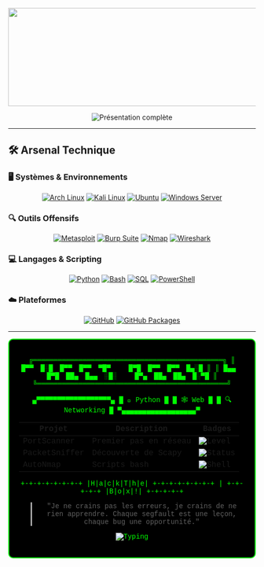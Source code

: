 <p align="center">
  <img src="Vidéo sans titre ‐ Réalisée avec Clipchamp.gif" width="800" height="200" />
</p>



<p align="center">
  <img src="https://readme-typing-svg.herokuapp.com/?font=Consolas&size=30&duration=2500&pause=1500&color=FF0000&background=000000&center=true&vCenter=true&width=1050&height=150&lines=Salut+👋,+je+suis+Ilyass+Moussa;🎓+CYBERSÉCURITÉ+%7C+ÉTUDIANT+ORIENTÉ+OFFENSIF+%26+RED+TEAM" alt="Présentation complète" />
</p>


---


## 🛠️ Arsenal Technique

### 🖥️ Systèmes & Environnements
<div align="center">
  <a href="https://archlinux.org/" target="_blank"><img src="https://img.shields.io/badge/Arch_Linux-1793D1?style=for-the-badge&logo=arch-linux&logoColor=white" alt="Arch Linux"/></a>
  <a href="https://www.kali.org/" target="_blank"><img src="https://img.shields.io/badge/Kali_Linux-557C94?style=for-the-badge&logo=kali-linux&logoColor=white" alt="Kali Linux"/></a>
  <a href="https://ubuntu.com/" target="_blank"><img src="https://img.shields.io/badge/Ubuntu-E95420?style=for-the-badge&logo=ubuntu&logoColor=white" alt="Ubuntu"/></a>
  <a href="https://www.microsoft.com/windows/server" target="_blank"><img src="https://img.shields.io/badge/Windows_Server-0078D6?style=for-the-badge&logo=windows&logoColor=white" alt="Windows Server"/></a>
</div>

### 🔍 Outils Offensifs
<div align="center">
  <a href="https://www.metasploit.com/" target="_blank"><img src="https://img.shields.io/badge/Metasploit-FF0000?style=for-the-badge&logo=metasploit&logoColor=white" alt="Metasploit"/></a>
  <a href="https://portswigger.net/burp" target="_blank"><img src="https://img.shields.io/badge/Burp_Suite-F47C20?style=for-the-badge&logo=burp-suite&logoColor=white" alt="Burp Suite"/></a>
  <a href="https://nmap.org/" target="_blank"><img src="https://img.shields.io/badge/Nmap-4F5D95?style=for-the-badge&logo=nmap&logoColor=white" alt="Nmap"/></a>
  <a href="https://www.wireshark.org/" target="_blank"><img src="https://img.shields.io/badge/Wireshark-1679A7?style=for-the-badge&logo=wireshark&logoColor=white" alt="Wireshark"/></a>
</div>

### 💻 Langages & Scripting
<div align="center">
  <a href="https://www.python.org/" target="_blank"><img src="https://img.shields.io/badge/Python-3776AB?style=for-the-badge&logo=python&logoColor=white" alt="Python"/></a>
  <a href="https://www.gnu.org/software/bash/" target="_blank"><img src="https://img.shields.io/badge/Bash-4EAA25?style=for-the-badge&logo=gnu-bash&logoColor=white" alt="Bash"/></a>
  <a href="https://www.mysql.com/" target="_blank"><img src="https://img.shields.io/badge/SQL-4479A1?style=for-the-badge&logo=mysql&logoColor=white" alt="SQL"/></a>
  <a href="https://docs.microsoft.com/powershell/" target="_blank"><img src="https://img.shields.io/badge/PowerShell-5391FE?style=for-the-badge&logo=powershell&logoColor=white" alt="PowerShell"/></a>
</div>

### ☁️ Plateformes
<div align="center">
  <a href="https://github.com/" target="_blank"><img src="https://img.shields.io/badge/GitHub-181717?style=for-the-badge&logo=github&logoColor=white&labelColor=000000&color=00FF00" alt="GitHub"/></a>
  <a href="https://github.com/features/packages" target="_blank"><img src="https://img.shields.io/badge/GitHub_Packages-181717?style=for-the-badge&logo=github&logoColor=white&labelColor=000000&color=FFD700" alt="GitHub Packages"/></a>
</div>

---


<div align="center" style="background:#000;border:2px solid #00FF00;border-radius:10px;padding:20px;font-family:'Courier New',monospace;color:#00FF00">

╔══════════════════════════════════════════════╗
║  █▀▀ █░█ █▀▀ █▀▀ ▀█▀   █▀█ █▀▀ █▀▀ █▄░█      ║
║  █▄▄ █▀█ ██▄ █▄▄ ░█░   █▀▄ ██▄ ██▄ █░▀█      ║
╚══════════════════════════════════════════════╝

▄▀▀▀▀▀▀▀▀▀▀▀▀▀▀▀▀▀▀▄
█  🐍 Python        █
█  🕸️ Web          █
█  🔍 Networking    █
▀▄▄▄▄▄▄▄▄▄▄▄▄▄▄▄▄▄▄▀

| Projet        | Description          | Badges                          |
|---------------|----------------------|---------------------------------|
| PortScanner   | Premier pas en réseau| ![Level](https://img.shields.io/badge/Level-Beginner-green) |
| PacketSniffer | Découverte de Scapy  | ![Status](https://img.shields.io/badge/Status-Learning-yellow) |
| AutoNmap      | Scripts bash         | ![Shell](https://img.shields.io/badge/Shell-Fun-orange) |

+-+-+-+-+-+-+-+
|H|a|c|k|T|h|e|
+-+-+-+-+-+-+-+
      |
   +-+-+-+-+
   |B|o|x|!|
   +-+-+-+-+

> "Je ne crains pas les erreurs, je crains de ne rien apprendre.
> Chaque segfault est une leçon, chaque bug une opportunité."

![Typing](https://readme-typing-svg.herokuapp.com?font=Fira+Code&size=14&duration=4000&pause=1000&color=00FF00&background=00000000&width=600&lines=🚀+Prochain+objectif:+OSCP;🔓+En+apprentissage:+Pentest+Web+|+Réseaux+|+Systèmes)

</div>
